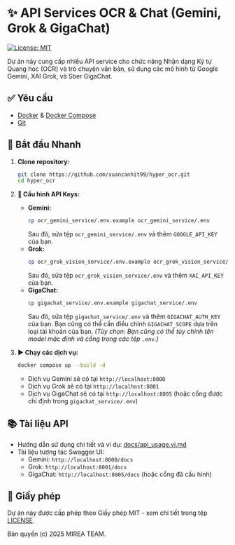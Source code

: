 # ✨ API Services OCR & Chat (Gemini, Grok & GigaChat)

[![License: MIT](https://img.shields.io/badge/License-MIT-yellow.svg)](https://opensource.org/licenses/MIT)

Dự án này cung cấp nhiều API service cho chức năng Nhận dạng Ký tự Quang học (OCR) và trò chuyện văn bản, sử dụng các mô hình từ Google Gemini, XAI Grok, và Sber GigaChat.

## ✅ Yêu cầu

*   [Docker](https://docs.docker.com/get-docker/) & [Docker Compose](https://docs.docker.com/compose/install/)
*   [Git](https://git-scm.com/downloads)

## 🚀 Bắt đầu Nhanh

1.  **Clone repository:**
    ```bash
    git clone https://github.com/xuancanhit99/hyper_ocr.git
    cd hyper_ocr
    ```

2.  **🔑 Cấu hình API Keys:**
    *   **Gemini:**
        ```bash
        cp ocr_gemini_service/.env.example ocr_gemini_service/.env
        ```
        Sau đó, sửa tệp `ocr_gemini_service/.env` và thêm `GOOGLE_API_KEY` của bạn.
    *   **Grok:**
        ```bash
        cp ocr_grok_vision_service/.env.example ocr_grok_vision_service/.env
        ```
        Sau đó, sửa tệp `ocr_grok_vision_service/.env` và thêm `XAI_API_KEY` của bạn.
    *   **GigaChat:**
        ```bash
        cp gigachat_service/.env.example gigachat_service/.env
        ```
        Sau đó, sửa tệp `gigachat_service/.env` và thêm `GIGACHAT_AUTH_KEY` của bạn. Bạn cũng có thể cần điều chỉnh `GIGACHAT_SCOPE` dựa trên loại tài khoản của bạn.
    *(Tùy chọn: Bạn cũng có thể tùy chỉnh tên model mặc định và cổng trong các tệp `.env`.)*

3.  **▶️ Chạy các dịch vụ:**
    ```bash
    docker compose up --build -d
    ```
    *   Dịch vụ Gemini sẽ có tại `http://localhost:8000`
    *   Dịch vụ Grok sẽ có tại `http://localhost:8001`
    *   Dịch vụ GigaChat sẽ có tại `http://localhost:8005` (hoặc cổng được chỉ định trong `gigachat_service/.env`)

## 📚 Tài liệu API

*   Hướng dẫn sử dụng chi tiết và ví dụ: [docs/api_usage.vi.md](docs/api_usage.vi.md)
*   Tài liệu tương tác Swagger UI:
    *   Gemini: `http://localhost:8000/docs`
    *   Grok: `http://localhost:8001/docs`
    *   GigaChat: `http://localhost:8005/docs` (hoặc cổng đã cấu hình)

## 📜 Giấy phép

Dự án này được cấp phép theo Giấy phép MIT - xem chi tiết trong tệp [LICENSE](LICENSE).

Bản quyền (c) 2025 MIREA TEAM.